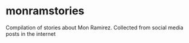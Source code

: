 # monramstories
Compilation of stories about Mon Ramirez. Collected from social media posts in the internet
